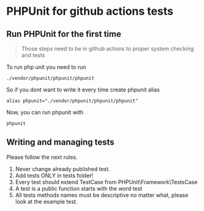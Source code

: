 # PHPUnit for github actions tests

## Run PHPUnit for the first time
> Those steps need to be in github actions to proper system checking and tests

To run php unit you need to run
```shell
./vendor/phpunit/phpunit/phpunit
```
So if you dont want to write it every time create phpunit alias
```shell
alias phpunit="./vendor/phpunit/phpunit/phpunit"
```
Now, you can run phpunit with 
```shell
phpunit
```

## Writing and managing tests
Please follow the next rules.
1. Never change already published test.
2. Add tests ONLY in tests folder!
3. Every test should extend TestCase from PHPUnit\Framework\TestsCase
4. A test is a public function starts with the word test
5. All tests methods names must be descriptive no matter what, please look at the example test.
